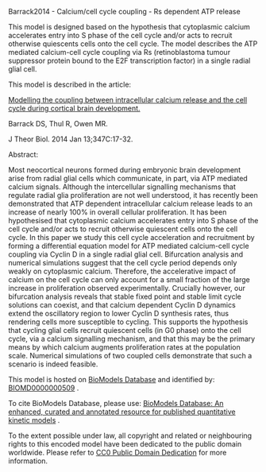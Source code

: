 

Barrack2014 - Calcium/cell cycle coupling - Rs dependent ATP release

This model is designed based on the hypothesis that cytoplasmic calcium
accelerates entry into S phase of the cell cycle and/or acts to recruit
otherwise quiescents cells onto the cell cycle. The model describes the ATP
mediated calcium-cell cycle coupling via Rs (retinoblastoma tumour suppressor
protein bound to the E2F transcription factor) in a single radial glial cell.

This model is described in the article:

[Modelling the coupling between intracellular calcium release and the cell
cycle during cortical brain
development.](http://identifiers.org/pubmed/24434742)

Barrack DS, Thul R, Owen MR.

J Theor Biol. 2014 Jan 13;347C:17-32.

Abstract:

Most neocortical neurons formed during embryonic brain development arise from
radial glial cells which communicate, in part, via ATP mediated calcium
signals. Although the intercellular signalling mechanisms that regulate radial
glia proliferation are not well understood, it has recently been demonstrated
that ATP dependent intracellular calcium release leads to an increase of
nearly 100% in overall cellular proliferation. It has been hypothesised that
cytoplasmic calcium accelerates entry into S phase of the cell cycle and/or
acts to recruit otherwise quiescent cells onto the cell cycle. In this paper
we study this cell cycle acceleration and recruitment by forming a
differential equation model for ATP mediated calcium-cell cycle coupling via
Cyclin D in a single radial glial cell. Bifurcation analysis and numerical
simulations suggest that the cell cycle period depends only weakly on
cytoplasmic calcium. Therefore, the accelerative impact of calcium on the cell
cycle can only account for a small fraction of the large increase in
proliferation observed experimentally. Crucially however, our bifurcation
analysis reveals that stable fixed point and stable limit cycle solutions can
coexist, and that calcium dependent Cyclin D dynamics extend the oscillatory
region to lower Cyclin D synthesis rates, thus rendering cells more
susceptible to cycling. This supports the hypothesis that cycling glial cells
recruit quiescent cells (in G0 phase) onto the cell cycle, via a calcium
signalling mechanism, and that this may be the primary means by which calcium
augments proliferation rates at the population scale. Numerical simulations of
two coupled cells demonstrate that such a scenario is indeed feasible.

This model is hosted on [BioModels Database](http://www.ebi.ac.uk/biomodels/)
and identified by:
[BIOMD0000000509](http://identifiers.org/biomodels.db/BIOMD0000000509) .

To cite BioModels Database, please use: [BioModels Database: An enhanced,
curated and annotated resource for published quantitative kinetic
models](http://identifiers.org/pubmed/20587024) .

To the extent possible under law, all copyright and related or neighbouring
rights to this encoded model have been dedicated to the public domain
worldwide. Please refer to [CC0 Public Domain
Dedication](http://creativecommons.org/publicdomain/zero/1.0/) for more
information.


